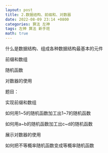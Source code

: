 ```yaml
---
layout: post
title: 2.数据结构、前缀和、对数器
date: 2022-08-09 23:14 +0800
categories: 算法 左神 
tags: 左神 算法 新手班
math: true
---
```


<!-- 3:13 -->

什么是数据结构、组成各种数据结构最基本的元件

前缀和数组

随机函数

对数器的使用

题目：

实现前缀和数组

如何用1~5的随机函数加工出1~7的随机函数

如何用a~b的随机函数加工出c~d的随机函数

展示对数器的使用

如何把不等概率随机函数变成等概率随机函数
